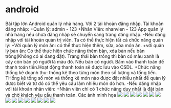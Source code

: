 # android
Bài tập lớn Android quản lý nhà hàng.
Với 2 tài khoản đăng nhập.
Tài khoản đăng nhâp:
+Quản lý: admin - 123
+Nhân Viên: nhanvien - 123
App quản lý nhà hàng nếu chưa đăng nhập sẽ chuyển sang trang đăng nhập.
-Nếu đăng nhập với tài khoản quản trị viên. Ta có thể thực hiện tất cả chức năng quản lý:
  +Với quản lý món ăn: có thể thực hiện thêm, sửa, xóa món ăn.
  +với quản lý bàn ăn: Có thể thực hiện chức năng thêm bàn, xóa bàn nếu bàn trống(Không có ai đang đặt). Trạng thái bàn trống thì bàn có màu xanh là cây còn bàn có người là màu đỏ. Nếu bàn có người. Bấm vào thanh toán để thanh toán tiền.Hoạt động thanh toán sẽ được lưu vào CSDL.
  +Chức năng thống kê doanh thu: thống kê theo từng món theo số lượng và tổng tiền. THống kê tổng số món và thống kê món nào được đặt nhiều nhất để quản lý được biết và từ đó có thể yêu cầu làm nhiều món đó hơn.
-Nếu đăng nhập với tài khoản nhân viên:
  +Nhân viên chỉ có 1 chức năng duy nhất là đặt bàn và chờ khách yêu cầu thanh toán.
Các ảnh minh họa
<img src="https://imgur.com/S2MplpK"/>
<img src="https://imgur.com/SjT2gHs"/>
<img src="https://imgur.com/SxbWJGf"/>
<img src="https://imgur.com/9h6OUfX"/>
<img src="https://imgur.com/azyScPd"/>
<img src="https://imgur.com/O96dfpI"/>
<img src="https://imgur.com/iZSCf7B"/>
<img src="https://imgur.com/1rD24ha"/>
<img src="https://imgur.com/nZSRhmV"/>
<img src="https://imgur.com/EcOozNi"/>
<img src="https://imgur.com/eOLbDZJ"/>
<img src="https://imgur.com/J4TQbXO"/>
<img src="https://imgur.com/5lT2LvR"/>
<img src="https://imgur.com/vz6rF3E"/>
<img src="https://imgur.com/warnP5U"/>
